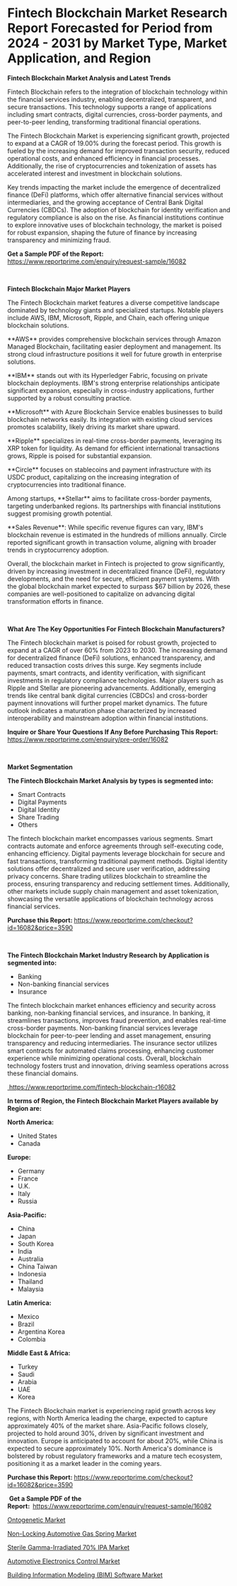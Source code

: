 <p><h1>Fintech Blockchain Market Research Report Forecasted for Period from 2024 -  2031 by Market Type, Market Application, and Region</h1></p><p><strong>Fintech Blockchain Market Analysis and Latest Trends</strong></p>
<p><p>Fintech Blockchain refers to the integration of blockchain technology within the financial services industry, enabling decentralized, transparent, and secure transactions. This technology supports a range of applications including smart contracts, digital currencies, cross-border payments, and peer-to-peer lending, transforming traditional financial operations.</p><p>The Fintech Blockchain Market is experiencing significant growth, projected to expand at a CAGR of 19.00% during the forecast period. This growth is fueled by the increasing demand for improved transaction security, reduced operational costs, and enhanced efficiency in financial processes. Additionally, the rise of cryptocurrencies and tokenization of assets has accelerated interest and investment in blockchain solutions.</p><p>Key trends impacting the market include the emergence of decentralized finance (DeFi) platforms, which offer alternative financial services without intermediaries, and the growing acceptance of Central Bank Digital Currencies (CBDCs). The adoption of blockchain for identity verification and regulatory compliance is also on the rise. As financial institutions continue to explore innovative uses of blockchain technology, the market is poised for robust expansion, shaping the future of finance by increasing transparency and minimizing fraud.</p></p>
<p><strong>Get a Sample PDF of the Report:&nbsp;</strong> <a href="https://www.reportprime.com/enquiry/request-sample/16082?utm_campaign=113&utm_medium=2&utm_source=Github&utm_content=ia&utm_term=02102024&utm_id=fintech-blockchain">https://www.reportprime.com/enquiry/request-sample/16082</a></p>
<p>&nbsp;</p>
<p><strong>Fintech Blockchain Major Market Players</strong></p>
<p><p>The Fintech Blockchain market features a diverse competitive landscape dominated by technology giants and specialized startups. Notable players include AWS, IBM, Microsoft, Ripple, and Chain, each offering unique blockchain solutions.</p><p>**AWS** provides comprehensive blockchain services through Amazon Managed Blockchain, facilitating easier deployment and management. Its strong cloud infrastructure positions it well for future growth in enterprise solutions.</p><p>**IBM** stands out with its Hyperledger Fabric, focusing on private blockchain deployments. IBM's strong enterprise relationships anticipate significant expansion, especially in cross-industry applications, further supported by a robust consulting practice.</p><p>**Microsoft** with Azure Blockchain Service enables businesses to build blockchain networks easily. Its integration with existing cloud services promotes scalability, likely driving its market share upward.</p><p>**Ripple** specializes in real-time cross-border payments, leveraging its XRP token for liquidity. As demand for efficient international transactions grows, Ripple is poised for substantial expansion.</p><p>**Circle** focuses on stablecoins and payment infrastructure with its USDC product, capitalizing on the increasing integration of cryptocurrencies into traditional finance.</p><p>Among startups, **Stellar** aims to facilitate cross-border payments, targeting underbanked regions. Its partnerships with financial institutions suggest promising growth potential.</p><p>**Sales Revenue**: While specific revenue figures can vary, IBM's blockchain revenue is estimated in the hundreds of millions annually. Circle reported significant growth in transaction volume, aligning with broader trends in cryptocurrency adoption.</p><p>Overall, the blockchain market in Fintech is projected to grow significantly, driven by increasing investment in decentralized finance (DeFi), regulatory developments, and the need for secure, efficient payment systems. With the global blockchain market expected to surpass $67 billion by 2026, these companies are well-positioned to capitalize on advancing digital transformation efforts in finance.</p></p>
<p>&nbsp;</p>
<p><strong>What Are The Key Opportunities For Fintech Blockchain Manufacturers?</strong></p>
<p><p>The Fintech blockchain market is poised for robust growth, projected to expand at a CAGR of over 60% from 2023 to 2030. The increasing demand for decentralized finance (DeFi) solutions, enhanced transparency, and reduced transaction costs drives this surge. Key segments include payments, smart contracts, and identity verification, with significant investments in regulatory compliance technologies. Major players such as Ripple and Stellar are pioneering advancements. Additionally, emerging trends like central bank digital currencies (CBDCs) and cross-border payment innovations will further propel market dynamics. The future outlook indicates a maturation phase characterized by increased interoperability and mainstream adoption within financial institutions.</p></p>
<p><strong>Inquire or Share Your Questions If Any Before Purchasing This Report:</strong> <a href="https://www.reportprime.com/enquiry/pre-order/16082?utm_campaign=113&utm_medium=2&utm_source=Github&utm_content=ia&utm_term=02102024&utm_id=fintech-blockchain">https://www.reportprime.com/enquiry/pre-order/16082</a></p>
<p>&nbsp;</p>
<p><strong>Market Segmentation</strong></p>
<p><strong>The Fintech Blockchain Market Analysis by types is segmented into:</strong></p>
<p><ul><li>Smart Contracts</li><li>Digital Payments</li><li>Digital Identity</li><li>Share Trading</li><li>Others</li></ul></p>
<p><p>The fintech blockchain market encompasses various segments. Smart contracts automate and enforce agreements through self-executing code, enhancing efficiency. Digital payments leverage blockchain for secure and fast transactions, transforming traditional payment methods. Digital identity solutions offer decentralized and secure user verification, addressing privacy concerns. Share trading utilizes blockchain to streamline the process, ensuring transparency and reducing settlement times. Additionally, other markets include supply chain management and asset tokenization, showcasing the versatile applications of blockchain technology across financial services.</p></p>
<p><strong>Purchase this Report:&nbsp;</strong><a href="https://www.reportprime.com/checkout?id=16082&price=3590&utm_campaign=113&utm_medium=2&utm_source=Github&utm_content=ia&utm_term=02102024&utm_id=fintech-blockchain">https://www.reportprime.com/checkout?id=16082&price=3590</a></p>
<p>&nbsp;</p>
<p><strong>The Fintech Blockchain Market Industry Research by Application is segmented into:</strong></p>
<p><ul><li>Banking</li><li>Non-banking financial services</li><li>Insurance</li></ul></p>
<p><p>The fintech blockchain market enhances efficiency and security across banking, non-banking financial services, and insurance. In banking, it streamlines transactions, improves fraud prevention, and enables real-time cross-border payments. Non-banking financial services leverage blockchain for peer-to-peer lending and asset management, ensuring transparency and reducing intermediaries. The insurance sector utilizes smart contracts for automated claims processing, enhancing customer experience while minimizing operational costs. Overall, blockchain technology fosters trust and innovation, driving seamless operations across these financial domains.</p></p>
<p><a href="https://www.reportprime.com/fintech-blockchain-r16082?utm_campaign=113&utm_medium=2&utm_source=Github&utm_content=ia&utm_term=02102024&utm_id=fintech-blockchain">&nbsp;https://www.reportprime.com/fintech-blockchain-r16082</a></p>
<p><strong>In terms of Region, the Fintech Blockchain Market Players available by Region are:</strong></p>
<p>
    <p> <strong> North America: </strong>
        <ul>
            <li>United States</li>
            <li>Canada</li>
        </ul>
        </p> 
    <p> <strong> Europe: </strong>
        <ul>
            <li>Germany</li>
            <li>France</li>
            <li>U.K.</li>
            <li>Italy</li>
            <li>Russia</li>
        </ul>
        </p> 
    <p> <strong> Asia-Pacific: </strong>
        <ul>
            <li>China</li>
            <li>Japan</li>
            <li>South Korea</li>
            <li>India</li>
            <li>Australia</li>
            <li>China Taiwan</li>
            <li>Indonesia</li>
            <li>Thailand</li>
            <li>Malaysia</li>
        </ul>
        </p> 
    <p> <strong> Latin America: </strong>
        <ul>
            <li>Mexico</li>
            <li>Brazil</li>
            <li>Argentina Korea</li>
            <li>Colombia</li>
        </ul>
        </p> 
    <p> <strong> Middle East & Africa: </strong>
        <ul>
            <li>Turkey</li>
            <li>Saudi</li>
            <li>Arabia</li>
            <li>UAE</li>
            <li>Korea</li>
        </ul>
    </p>
    </p>
<p><p>The Fintech Blockchain market is experiencing rapid growth across key regions, with North America leading the charge, expected to capture approximately 40% of the market share. Asia-Pacific follows closely, projected to hold around 30%, driven by significant investment and innovation. Europe is anticipated to account for about 20%, while China is expected to secure approximately 10%. North America's dominance is bolstered by robust regulatory frameworks and a mature tech ecosystem, positioning it as a market leader in the coming years.</p></p>
<p><strong>Purchase this Report: </strong><a href="https://www.reportprime.com/checkout?id=16082&price=3590&utm_campaign=113&utm_medium=2&utm_source=Github&utm_content=ia&utm_term=02102024&utm_id=fintech-blockchain">https://www.reportprime.com/checkout?id=16082&price=3590</a></p>
<p>&nbsp;<strong>Get a Sample PDF of the Report:&nbsp;&nbsp;</strong><a href="https://www.reportprime.com/enquiry/request-sample/16082?utm_campaign=113&utm_medium=2&utm_source=Github&utm_content=ia&utm_term=02102024&utm_id=fintech-blockchain">https://www.reportprime.com/enquiry/request-sample/16082</a></p>
<p><strong></strong></p>
<p><p><a href="https://github.com/SamiaChowdhury801/Market-Research-Report-List-1/blob/main/ontogenetic-market.md?utm_campaign=113&utm_medium=2&utm_source=Github&utm_content=ia&utm_term=02102024&utm_id=fintech-blockchain">Ontogenetic Market</a></p><p><a href="https://medium.com/@lewis15david/emerging-opportunities-and-challenges-in-the-global-non-locking-automotive-gas-spring-market-2024-ffb9aca26383?postPublishedType=repub&utm_campaign=113&utm_medium=2&utm_source=Github&utm_content=ia&utm_term=02102024&utm_id=fintech-blockchain">Non-Locking Automotive Gas Spring Market</a></p><p><a href="https://issuu.com/reportprime-2/docs/sterile-gamma-irradiated-70-ipa-mar_45c872b6d84e88?utm_campaign=113&utm_medium=2&utm_source=Github&utm_content=ia&utm_term=02102024&utm_id=fintech-blockchain">Sterile Gamma-Irradiated 70% IPA Market</a></p><p><a href="https://medium.com/@wadeavis5656202/automotive-electronics-control-market-transformation-comparative-analysis-2024-2031-ad5e40b58c0f?utm_campaign=113&utm_medium=2&utm_source=Github&utm_content=ia&utm_term=02102024&utm_id=fintech-blockchain">Automotive Electronics Control Market</a></p><p><a href="https://issuu.com/reportprime-2/docs/building-information-modeling-bim-s_1097d08ab7b2c7?utm_campaign=113&utm_medium=2&utm_source=Github&utm_content=ia&utm_term=02102024&utm_id=fintech-blockchain">Building Information Modeling (BIM) Software Market</a></p></p>